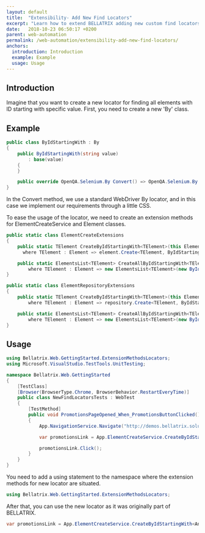 ```yaml
---
layout: default
title:  "Extensibility- Add New Find Locators"
excerpt: "Learn how to extend BELLATRIX adding new custom find locators."
date:   2018-10-23 06:50:17 +0200
parent: web-automation
permalink: /web-automation/extensibility-add-new-find-locators/
anchors:
  introduction: Introduction
  example: Example
  usage: Usage
---
```

Introduction
------------
Imagine that you want to create a new locator for finding all elements with ID starting with specific value. First, you need to create a new 'By' class.

Example
-------
```csharp
public class ByIdStartingWith : By
{
    public ByIdStartingWith(string value)
        : base(value)
    {
    }

    public override OpenQA.Selenium.By Convert() => OpenQA.Selenium.By.CssSelector($"[id^='{Value}']");
}
```
In the Convert method, we use a standard WebDriver By locator, and in this case we implement our requirements through a little CSS.

To ease the usage of the locator, we need to create an extension methods for ElementCreateService and Element classes.

```csharp
public static class ElementCreateExtensions
{
    public static TElement CreateByIdStartingWith<TElement>(this Element element, string idPrefix)
      where TElement : Element => element.Create<TElement, ByIdStartingWith>(new ByIdStartingWith(idPrefix));

    public static ElementsList<TElement> CreateAllByIdStartingWith<TElement>(this Element element, string idEnding)
        where TElement : Element => new ElementsList<TElement>(new ByIdStartingWith(idEnding), element.WrappedElement);
}
```

```csharp
public static class ElementRepositoryExtensions
{
    public static TElement CreateByIdStartingWith<TElement>(this ElementCreateService repository, string idPrefix)
        where TElement : Element => repository.Create<TElement, ByIdStartingWith>(new ByIdStartingWith(idPrefix));

    public static ElementsList<TElement> CreateAllByIdStartingWith<TElement>(this ElementCreateService repository, string idPrefix)
        where TElement : Element => new ElementsList<TElement>(new ByIdStartingWith(idPrefix), null);
}
```

Usage
------------
```csharp
using Bellatrix.Web.GettingStarted.ExtensionMethodsLocators;
using Microsoft.VisualStudio.TestTools.UnitTesting;

namespace Bellatrix.Web.GettingStarted
{
    [TestClass]
    [Browser(BrowserType.Chrome, BrowserBehavior.RestartEveryTime)]
    public class NewFindLocatorsTests : WebTest
    {
        [TestMethod]
        public void PromotionsPageOpened_When_PromotionsButtonClicked()
        {
            App.NavigationService.Navigate("http://demos.bellatrix.solutions/");

            var promotionsLink = App.ElementCreateService.CreateByIdStartingWith<Anchor>("promo");

            promotionsLink.Click();
        }
    }
}
```
You need to add a using statement to the namespace where the extension methods for new locator are situated.

```csharp
using Bellatrix.Web.GettingStarted.ExtensionMethodsLocators;
```
After that, you can use the new locator as it was originally part of BELLATRIX.
```csharp
var promotionsLink = App.ElementCreateService.CreateByIdStartingWith<Anchor>("promo");
```
